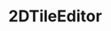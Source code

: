 <html lang="cz">
<head>
    <meta charset="UTF-8">
    <meta name="viewport" content="width=device-width, user-scalable=no, initial-scale=1.0, maximum-scale=1.0, minimum-scale=1.0">
    <meta http-equiv="X-UA-Compatible" content="ie=edge">
    <link rel="stylesheet" href="stylesheet" href="https://cdn.jsdelivr.net/npm/bootstrap@4.6.1/dist/css/bootstrap.min.css">
</head>
  <body>
    <h1>2DTileEditor</h1>
  </body>
</html>
